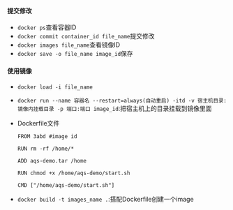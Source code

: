 #### 提交修改

- `docker ps`查看容器ID
- `docker commit container_id file_name`提交修改
- `docker images file_name`查看镜像ID
- `docker save -o file_name image_id`保存

#### 使用镜像

- `docker load -i file_name`

- `docker run --name 容器名 --restart=always(自动重启) -itd -v 宿主机目录:镜像内挂载目录 -p 端口:端口 image_id`:把宿主机上的目录挂载到镜像里面

- Dockerfile文件

  ````shell
  FROM 3abd #image id

  RUN rm -rf /home/*

  ADD aqs-demo.tar /home

  RUN chmod +x /home/aqs-demo/start.sh

  CMD ["/home/aqs-demo/start.sh"]
  ````

- `docker build -t images_name .`:搭配Dockerfile创建一个image